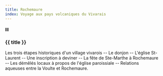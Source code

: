 ```yaml
---
title: Rochemaure
index: Voyage aux pays volcaniques du Vivarais
---
```


#### III

### {{ title }}

<div id="tltr">

Les trois étapes historiques d'un village vivarois -- Le donjon -- L'église
St-Laurent -- Une inscription à deviner -- La fête de Ste-Marthe à Rochemaure --
Les démêlés locaux à propos de l'église paroissiale -- Relations aqueuses entre
la Voulte et Rochemaure.

</div>
